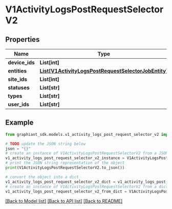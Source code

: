 # V1ActivityLogsPostRequestSelectorV2


## Properties

Name | Type | Description | Notes
------------ | ------------- | ------------- | -------------
**device_ids** | **List[int]** |  | [optional] 
**entities** | [**List[V1ActivityLogsPostRequestSelectorJobEntity]**](V1ActivityLogsPostRequestSelectorJobEntity.md) |  | [optional] 
**site_ids** | **List[int]** |  | [optional] 
**statuses** | **List[str]** |  | [optional] 
**types** | **List[str]** |  | [optional] 
**user_ids** | **List[str]** |  | [optional] 

## Example

```python
from graphiant_sdk.models.v1_activity_logs_post_request_selector_v2 import V1ActivityLogsPostRequestSelectorV2

# TODO update the JSON string below
json = "{}"
# create an instance of V1ActivityLogsPostRequestSelectorV2 from a JSON string
v1_activity_logs_post_request_selector_v2_instance = V1ActivityLogsPostRequestSelectorV2.from_json(json)
# print the JSON string representation of the object
print(V1ActivityLogsPostRequestSelectorV2.to_json())

# convert the object into a dict
v1_activity_logs_post_request_selector_v2_dict = v1_activity_logs_post_request_selector_v2_instance.to_dict()
# create an instance of V1ActivityLogsPostRequestSelectorV2 from a dict
v1_activity_logs_post_request_selector_v2_from_dict = V1ActivityLogsPostRequestSelectorV2.from_dict(v1_activity_logs_post_request_selector_v2_dict)
```
[[Back to Model list]](../README.md#documentation-for-models) [[Back to API list]](../README.md#documentation-for-api-endpoints) [[Back to README]](../README.md)


